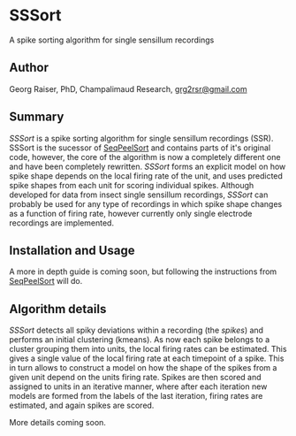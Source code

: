 # SSSort
A spike sorting algorithm for single sensillum recordings

## Author
Georg Raiser, PhD, Champalimaud Research, grg2rsr@gmail.com

## Summary
_SSSort_ is a spike sorting algorithm for single sensillum recordings (SSR). SSSort is the sucessor of [SeqPeelSort](https://github.com/grg2rsr/SeqPeelSort) and contains parts of it's original code, however, the core of the algorithm is now a completely different one and have been completely rewritten. _SSSort_ forms an explicit model on how spike shape depends on the local firing rate of the unit, and uses predicted spike shapes from each unit for scoring individual spikes. Although developed for data from insect single sensillum recordings, _SSSort_ can probably be used for any type of recordings in which spike shape changes as a function of firing rate, however currently only single electrode recordings are implemented.

## Installation and Usage
A more in depth guide is coming soon, but following the instructions from [SeqPeelSort](https://github.com/grg2rsr/SeqPeelSort) will do.

## Algorithm details
_SSSort_ detects all spiky deviations within a recording (the _spikes_) and performs an initial clustering (kmeans). As now each spike belongs to a cluster grouping them into units, the local firing rates can be estimated. This gives a single value of the local firing rate at each timepoint of a spike. This in turn allows to construct a model on how the shape of the spikes from a given unit depend on the units firing rate. Spikes are then scored and assigned to units in an iterative manner, where after each iteration new models are formed from the labels of the last iteration, firing rates are estimated, and again spikes are scored.

More details coming soon.